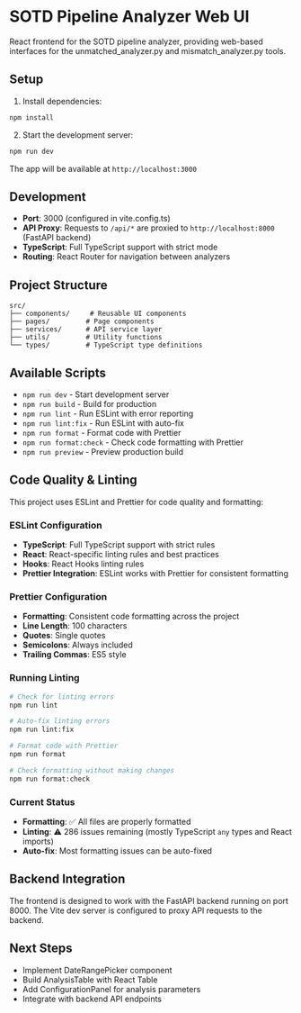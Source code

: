 # SOTD Pipeline Analyzer Web UI

React frontend for the SOTD pipeline analyzer, providing web-based interfaces for the unmatched_analyzer.py and mismatch_analyzer.py tools.

## Setup

1. Install dependencies:
```bash
npm install
```

2. Start the development server:
```bash
npm run dev
```

The app will be available at `http://localhost:3000`

## Development

- **Port**: 3000 (configured in vite.config.ts)
- **API Proxy**: Requests to `/api/*` are proxied to `http://localhost:8000` (FastAPI backend)
- **TypeScript**: Full TypeScript support with strict mode
- **Routing**: React Router for navigation between analyzers

## Project Structure

```
src/
├── components/     # Reusable UI components
├── pages/         # Page components
├── services/      # API service layer
├── utils/         # Utility functions
└── types/         # TypeScript type definitions
```

## Available Scripts

- `npm run dev` - Start development server
- `npm run build` - Build for production
- `npm run lint` - Run ESLint with error reporting
- `npm run lint:fix` - Run ESLint with auto-fix
- `npm run format` - Format code with Prettier
- `npm run format:check` - Check code formatting with Prettier
- `npm run preview` - Preview production build

## Code Quality & Linting

This project uses ESLint and Prettier for code quality and formatting:

### ESLint Configuration
- **TypeScript**: Full TypeScript support with strict rules
- **React**: React-specific linting rules and best practices
- **Hooks**: React Hooks linting rules
- **Prettier Integration**: ESLint works with Prettier for consistent formatting

### Prettier Configuration
- **Formatting**: Consistent code formatting across the project
- **Line Length**: 100 characters
- **Quotes**: Single quotes
- **Semicolons**: Always included
- **Trailing Commas**: ES5 style

### Running Linting
```bash
# Check for linting errors
npm run lint

# Auto-fix linting errors
npm run lint:fix

# Format code with Prettier
npm run format

# Check formatting without making changes
npm run format:check
```

### Current Status
- **Formatting**: ✅ All files are properly formatted
- **Linting**: ⚠️ 286 issues remaining (mostly TypeScript `any` types and React imports)
- **Auto-fix**: Most formatting issues can be auto-fixed

## Backend Integration

The frontend is designed to work with the FastAPI backend running on port 8000. The Vite dev server is configured to proxy API requests to the backend.

## Next Steps

- Implement DateRangePicker component
- Build AnalysisTable with React Table
- Add ConfigurationPanel for analysis parameters
- Integrate with backend API endpoints 
